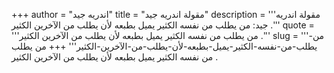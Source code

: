 +++
author = "اندريه جيد"
title = "مقولة اندريه جيد"
description = '''مقولة اندريه جيد: من يطلب من نفسه الكثير يميل بطبعه لأن يطلب من الآخرين الكثير .'''
quote = '''من يطلب من نفسه الكثير يميل بطبعه لأن يطلب من الآخرين الكثير .'''
slug = '''من-يطلب-من-نفسه-الكثير-يميل-بطبعه-لأن-يطلب-من-الآخرين-الكثير'''
+++
من يطلب من نفسه الكثير يميل بطبعه لأن يطلب من الآخرين الكثير .
